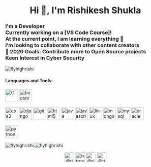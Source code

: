 <h1 align="center">Hi 👋, I'm Rishikesh Shukla</h1>
<h3 align="left">
  I'm a Developer <br />Currently working on a [VS Code Course]! <br />
  At the current point, I am learning everything 🤣 <br />
  I’m looking to collaborate with other content creators <br />🥅 2020 Goals:
  Contribute more to Open Source projects <br />Keen Interest in Cyber Security
</h3>

<p align="left">
  <img
    src="https://komarev.com/ghpvc/?username=flyhighrishi"
    alt="flyhighrishi"
  />
</p>
<h4>Languages and Tools:</h4>
<p align="left">
    <img
    src="https://cdn.iconscout.com/icon/free/png-512/c-programming-569564.png"
    alt="C"
    width="40"
    height="40"
  />
  <img
    src="https://www.vectorlogo.zone/util/preview.html?image=/logos/getbootstrap/getbootstrap-icon.svg"
    alt="bootstrap"
    width="40"
    height="40"
  />

  <img
    src="https://www.vectorlogo.zone/util/preview.html?image=/logos/netlifyapp_watercss/netlifyapp_watercss-official.svg"
    alt="css3"
    width="40"
    height="40"
  />
  <img
    src="https://www.vectorlogo.zone/util/preview.html?image=/logos/djangoproject/djangoproject-ar21.svg"
    alt="django"
    width="40"
    height="40"
  />
  <img
    src="https://www.vectorlogo.zone/logos/git-scm/git-scm-icon.svg"
    alt="git"
    width="40"
    height="40"
  />
  <img
    src="https://www.vectorlogo.zone/util/preview.html?image=/logos/w3_html5/w3_html5-icon.svg"
    alt="html5"
    width="40"
    height="40"
  />
  <img
    src="https://www.vectorlogo.zone/util/preview.html?image=/logos/java/java-horizontal.svg"
    alt="java"
    width="40"
    height="40"
  />
  <img
    src="https://www.vectorlogo.zone/util/preview.html?image=/logos/javascript/javascript-icon.svg"
    alt="javascript"
    width="40"
    height="40"
  />
  <img
    src="https://www.vectorlogo.zone/util/preview.html?image=/logos/linux/linux-ar21.svg"
    alt="linux"
    width="40"
    height="40"
  />
  <img
    src="https://www.vectorlogo.zone/util/preview.html?image=/logos/mongodb/mongodb-ar21.svg"
    alt="mongodb"
    width="40"
    height="40"
  />
  <img
    src="https://www.vectorlogo.zone/util/preview.html?image=/logos/mysql/mysql-horizontal.svg"
    alt="mysql"
    width="40"
    height="40"
  />
  <img
    src="https://www.vectorlogo.zone/util/preview.html?image=/logos/oracle/oracle-ar21.svg"
    alt="oracle"
    width="40"
    height="40"
  />


  <img
    src="https://www.vectorlogo.zone/util/preview.html?image=/logos/python/python-horizontal.svg"
    alt="python"
    width="40"
    height="40"
  />
</p>
<img
  align="left"
  src="https://github-readme-stats.vercel.app/api/top-langs/?username=flyhighrishi&layout=compact&hide=html"
  alt="flyhighrishi"
/>

<img
  align="center"
  src="https://github-readme-stats.vercel.app/api?username=flyhighrishi&show_icons=true"
  alt="flyhighrishi"
/>

<p align="center">
  <a href="https://twitter.com/rishikesh131" target="blank"
    ><img
      align="center"
      src="https://cdn.jsdelivr.net/npm/simple-icons@3.0.1/icons/twitter.svg"
      alt="@rishikesh131"
      height="30"
      width="30"
  /></a>
  <a
    href="https://www.linkedin.com/in/rishikesh-shukla-3a133a96/"
    target="blank"
    ><img
      align="center"
      src="https://cdn.jsdelivr.net/npm/simple-icons@3.0.1/icons/linkedin.svg"
      alt="https://www.linkedin.com/in/rishikesh-shukla-3a133a96/"
      height="30"
      width="30"
  /></a>
  <a href="https://fb.com/rishikeshshukla17" target="blank"
    ><img
      align="center"
      src="https://cdn.jsdelivr.net/npm/simple-icons@3.0.1/icons/facebook.svg"
      alt="@rishikeshshukla17"
      height="30"
      width="30"
  /></a>
  <a href="https://instagram.com/rishikesh__shukla" target="blank"
    ><img
      align="center"
      src="https://cdn.jsdelivr.net/npm/simple-icons@3.0.1/icons/instagram.svg"
      alt="@rishikesh__shukla"
      height="30"
      width="30"
  /></a>
</p>
